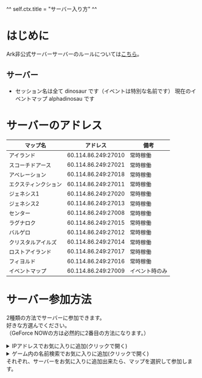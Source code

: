 ^^ self.ctx.title = "サーバー入り方" ^^

# はじめに
Ark非公式サーバーサーバーのルールについては[こちら](/rule/dedicated_pc.html)。

## サーバー
* セッション名は全て dinosaur です（イベントは特別な名前です） 
現在のイベントマップ alphadinosau です

# サーバーのアドレス
マップ名    | アドレス                | 備考     
---------- | ------------------- | -------
アイランド          | 60.114.86.249:27010 | 常時稼働   
スコーチドアース     | 60.114.86.249:27021 | 常時稼働   
アベレーション      | 60.114.86.249:27018 | 常時稼働   
エクスティンクション | 60.114.86.249:27011 | 常時稼働   
ジェネシス1         | 60.114.86.249:27020 | 常時稼働   
ジェネシス2         | 60.114.86.249:27013 | 常時稼働  
センター　　        | 60.114.86.249:27008 | 常時稼働
ラグナロク          | 60.114.86.249:27015 | 常時稼働   
バルゲロ            | 60.114.86.249:27012 | 常時稼働   
クリスタルアイルズ   | 60.114.86.249:27014 | 常時稼働   
ロストアイランド    | 60.114.86.249:27017 | 常時稼働   
フィヨルド          | 60.114.86.249:27016 | 常時稼働   
イベントマップ      | 60.114.86.249:27009 | イベント時のみ

# サーバー参加方法
2種類の方法でサーバーに参加できます。  
好きな方選んでください。  
（GeForce NOWの方は必然的に2番目の方法になります。）

<details>
<summary>IPアドレスでお気に入りに追加(クリックで開く)</summary>
Steamを起動し、メニューバーから「表示」&gt;「サーバー」を押します。  
Steamをインストールしている方は<a onclick="location.href = 'steam://open/servers'">こちら</a>からも開けます  
![メニューバーから「表示」→「サーバー」](/rule/images/join_1.png)  

次に、お気に入りの欄を選択して「サーバーを追加」を押します。  
![「お気に入り」タブを選択して「サーバーを追加」](/rule/images/join_2.png)  

最後に、上の表のアドレスをコピペして「このアドレスをお気に入りに追加」を押す。  
![IPアドレスを欄に入力して追加](/rule/images/join_3.png)  

ゲームを起動して、「サーバー検索」&gt;「お気に入り」にサーバーがあると思います。  
<a onclick="location.href = 'steam://rungameid/346110'">こちら</a>からもARKが開けます。
</details>

<details>
<summary>ゲーム内の名前検索でお気に入りに追加(クリックで開く)</summary>
どうやらバグで外れてしまうこともあるらしいです。  
まず、ARKを起動して「サーバー検索」を押します。  
<a onclick="location.href = 'steam://rungameid/346110'">こちら</a>からもARKが開けます。  
![サーバー検索](/rule/images/join_4.png)  

次に検索設定のチェックなどを下の画像又は表の通りにします。  
![検索設定](/rule/images/join_5.png)  

設定項目                    | 値       
-------------------------- | --------
ネームフィルター                        | dinosaur（＊）
マップ                                 | 全マップ    
ゲームモード                            | 全モード    
ソート順                                | 名前      
MODありのセッションを含む                  | チェックをつける
プレイしたセッションを自動的にお気に入りにする | チェックをつける
パスワードアリを表示                      | チェックをつける
セッションフィルター                      | 非公式     
`dinosaur`という名前のサーバーが出てきたら、追加したいマップをクリックして右下の「お気に入りに追加」  
追加できたサーバーは星マークがつきます。
＊現在のイベントマップ alphadinosau です  
![追加確認](/rule/images/join_6.png)
</details>
それぞれ、サーバーをお気に入りに追加出来たら、マップを選択して参加します。
